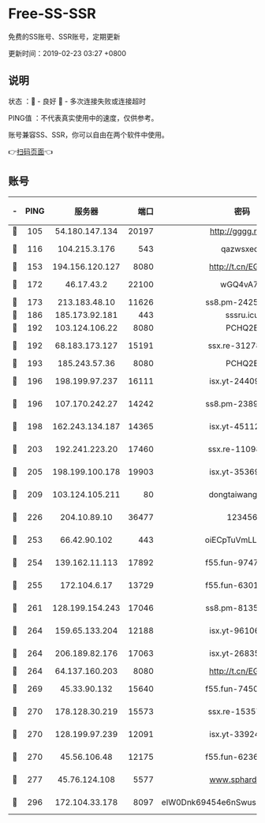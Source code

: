 # Free-SS-SSR

免费的SS账号、SSR账号，定期更新

更新时间：2019-02-23 03:27 +0800

## 说明

状态     ：🙂 - 良好 🙁 - 多次连接失败或连接超时

PING值   ：不代表真实使用中的速度，仅供参考。

账号兼容SS、SSR，你可以自由在两个软件中使用。

👉[扫码页面](https://liesauer.github.io/free-ss-ssr.github.io/)👈

## 账号

|-|PING|服务器|端口|密码|加密方式|区域|
|:----:|:----:|:-----:|-----:|:----:|:----:|:----:|
|🙂|105|54.180.147.134|20197|http://gggg.rocks|chacha20|KR|
|🙂|116|104.215.3.176|543|qazwsxedc|aes-256-gcm|JP|
|🙂|153|194.156.120.127|8080|http://t.cn/EGJIyrl|rc4-md5|RU|
|🙂|172|46.17.43.2|22100|wGQ4vA7D|aes-256-gcm|RU|
|🙂|173|213.183.48.10|11626|ss8.pm-24251801|rc4-md5|RU|
|🙂|186|185.173.92.181|443|sssru.icu|rc4-md5|RU|
|🙂|192|103.124.106.22|8080|PCHQ2E|rc4-md5|US|
|🙂|192|68.183.173.127|15191|ssx.re-31278035|aes-256-cfb|US|
|🙂|193|185.243.57.36|8080|PCHQ2E|rc4-md5|US|
|🙂|196|198.199.97.237|16111|isx.yt-24409459|aes-256-cfb|US|
|🙂|196|107.170.242.27|14242|ss8.pm-23899495|aes-256-cfb|US|
|🙂|198|162.243.134.187|14365|isx.yt-45112084|aes-256-cfb|US|
|🙂|203|192.241.223.20|17460|ssx.re-11098249|aes-256-cfb|US|
|🙂|205|198.199.100.178|19903|isx.yt-35369856|aes-256-cfb|US|
|🙂|209|103.124.105.211|80|dongtaiwang.com|aes-256-cfb|US|
|🙂|226|204.10.89.10|36477|123456|aes-256-cfb|US|
|🙂|253|66.42.90.102|443|oiECpTuVmLLxk4Ts|aes-256-cfb|US|
|🙂|254|139.162.11.113|17892|f55.fun-97471497|aes-256-cfb|SG|
|🙂|255|172.104.6.17|13729|f55.fun-63016216|aes-256-cfb|US|
|🙂|261|128.199.154.243|17046|ss8.pm-81354782|aes-256-cfb|SG|
|🙂|264|159.65.133.204|12188|isx.yt-96106830|aes-256-cfb|SG|
|🙂|264|206.189.82.176|17063|isx.yt-26835607|aes-256-cfb|SG|
|🙂|264|64.137.160.203|8080|http://t.cn/EGJIyrl|rc4-md5|CA|
|🙂|269|45.33.90.132|15640|f55.fun-74501505|aes-256-cfb|US|
|🙂|270|178.128.30.219|15573|ssx.re-15357088|aes-256-cfb|SG|
|🙂|270|128.199.97.239|12091|isx.yt-33924211|aes-256-cfb|SG|
|🙂|270|45.56.106.48|12175|f55.fun-62365029|aes-256-cfb|US|
|🙂|277|45.76.124.108|5577|www.sphard.com|aes-256-cfb|AU|
|🙂|296|172.104.33.178|8097|eIW0Dnk69454e6nSwuspv9DmS201tQ0D|aes-256-cfb|SG|
